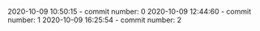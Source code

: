 2020-10-09 10:50:15 - commit number: 0
2020-10-09 12:44:60 - commit number: 1
2020-10-09 16:25:54 - commit number: 2

